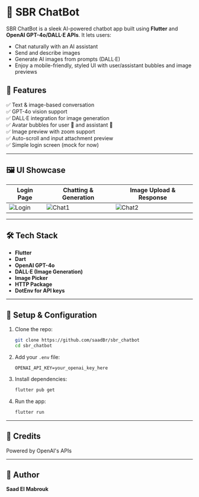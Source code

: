 
# 🤖 SBR ChatBot

SBR ChatBot is a sleek AI-powered chatbot app built using **Flutter** and **OpenAI GPT-4o/DALL·E APIs**. It lets users:
- Chat naturally with an AI assistant
- Send and describe images
- Generate AI images from prompts (DALL·E)
- Enjoy a mobile-friendly, styled UI with user/assistant bubbles and image previews

## 🚀 Features

✅ Text & image-based conversation  
✅ GPT-4o vision support  
✅ DALL·E integration for image generation  
✅ Avatar bubbles for user 🤵 and assistant 🤖  
✅ Image preview with zoom support  
✅ Auto-scroll and input attachment preview  
✅ Simple login screen (mock for now)

---

## 🖼️ UI Showcase

| Login Page | Chatting & Generation | Image Upload & Response |
|------------|------------------------|--------------------------|
| ![Login](/images/login.png) | ![Chat1](/images/chat.png) | ![Chat2](/images/image_description.png) |


---

## 🛠️ Tech Stack

- **Flutter**
- **Dart**
- **OpenAI GPT-4o**
- **DALL·E (Image Generation)**
- **Image Picker**
- **HTTP Package**
- **DotEnv for API keys**

---

## 🔐 Setup & Configuration

1. Clone the repo:
   ```bash
   git clone https://github.com/saadBr/sbr_chatbot
   cd sbr_chatbot
   ```

2. Add your `.env` file:
   ```
   OPENAI_API_KEY=your_openai_key_here
   ```

3. Install dependencies:
   ```bash
   flutter pub get
   ```

4. Run the app:
   ```bash
   flutter run
   ```

---



## 📢 Credits

Powered by OpenAI's APIs

---

## 👤 Author

**Saad El Mabrouk** 